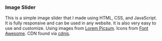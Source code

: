 ### Image Slider

This is a simple image slider that I made using HTML, CSS, and JavaScript. It is fully responsive and can be used in any website. It is also very easy to use and customize. Using images from [Lorem Picsum](https://picsum.photos/). Icons from [Font Awesome](https://fontawesome.com/). CDN found via [cdnjs](https://cdnjs.com/).